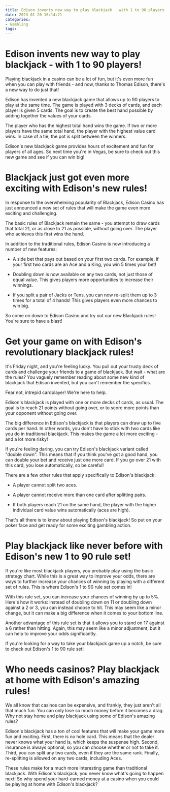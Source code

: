 ```yaml
---
title: Edison invents new way to play blackjack   with 1 to 90 players!
date: 2023-01-20 16:14:21
categories:
- Gambling
tags:
---
```



#  Edison invents new way to play blackjack - with 1 to 90 players!

Playing blackjack in a casino can be a lot of fun, but it's even more fun when you can play with friends - and now, thanks to Thomas Edison, there's a new way to do just that!

Edison has invented a new blackjack game that allows up to 90 players to play at the same time. The game is played with 3 decks of cards, and each player is given 5 cards. The goal is to create the best hand possible by adding together the values of your cards.

The player who has the highest total hand wins the game. If two or more players have the same total hand, the player with the highest value card wins. In case of a tie, the pot is split between the winners.

Edison's new blackjack game provides hours of excitement and fun for players of all ages. So next time you're in Vegas, be sure to check out this new game and see if you can win big!

#  Blackjack just got even more exciting with Edison's new rules!

In response to the overwhelming popularity of Blackjack, Edison Casino has just announced a new set of rules that will make the game even more exciting and challenging.

The basic rules of Blackjack remain the same - you attempt to draw cards that total 21, or as close to 21 as possible, without going over. The player who achieves this first wins the hand.

In addition to the traditional rules, Edison Casino is now introducing a number of new features:

* A side bet that pays out based on your first two cards. For example, if your first two cards are an Ace and a King, you win 5 times your bet!

* Doubling down is now available on any two cards, not just those of equal value. This gives players more opportunities to increase their winnings.

* If you split a pair of Jacks or Tens, you can now re-split them up to 3 times for a total of 4 hands! This gives players even more chances to win big.

So come on down to Edison Casino and try out our new Blackjack rules! You're sure to have a blast!

#  Get your game on with Edison's revolutionary blackjack rules!

It's Friday night, and you're feeling lucky. You pull out your trusty deck of cards and challenge your friends to a game of blackjack. But wait - what are the rules? You vaguely remember reading about some new kind of blackjack that Edison invented, but you can't remember the specifics.

Fear not, intrepid cardplayer! We're here to help.

Edison's blackjack is played with one or more decks of cards, as usual. The goal is to reach 21 points without going over, or to score more points than your opponent without going over.

The big difference in Edison's blackjack is that players can draw up to five cards per hand. In other words, you don't have to stick with two cards like you do in traditional blackjack. This makes the game a lot more exciting - and a lot more risky!

If you're feeling daring, you can try Edison's blackjack variant called "double down". This means that if you think you've got a good hand, you can double your bet and receive just one more card. If you go over 21 with this card, you lose automatically, so be careful!

There are a few other rules that apply specifically to Edison's blackjack:

- A player cannot split two aces.

- A player cannot receive more than one card after splitting pairs.

- If both players reach 21 on the same hand, the player with the higher individual card value wins automatically (aces are high).


That's all there is to know about playing Edison's blackjack! So put on your poker face and get ready for some exciting gambling action.

#  Play blackjack like never before with Edison's new 1 to 90 rule set!

If you're like most blackjack players, you probably play using the basic strategy chart. While this is a great way to improve your odds, there are ways to further increase your chances of winning by playing with a different set of rules. This is where Edison's 1 to 90 rule set comes in!

With this rule set, you can increase your chances of winning by up to 5%. Here's how it works: instead of doubling down on 11 or doubling down against a 2 or 3, you can instead choose to hit. This may seem like a minor change, but it can make a big difference when it comes to your bottom line.

Another advantage of this rule set is that it allows you to stand on 17 against a 6 rather than hitting. Again, this may seem like a minor adjustment, but it can help to improve your odds significantly.

If you're looking for a way to take your blackjack game up a notch, be sure to check out Edison's 1 to 90 rule set!

#  Who needs casinos? Play blackjack at home with Edison's amazing rules!

We all know that casinos can be expensive, and frankly, they just aren't all that much fun. You can only lose so much money before it becomes a drag. Why not stay home and play blackjack using some of Edison's amazing rules?

Edison's blackjack has a ton of cool features that will make your game more fun and exciting. First, there is no hole card. This means that the dealer never knows what your hand is, which keeps the suspense high. Second, insurance is always optional, so you can choose whether or not to take it. Third, you can split any two cards, even if they are the same rank. Finally, re-splitting is allowed on any two cards, including Aces.

These rules make for a much more interesting game than traditional blackjack. With Edison's blackjack, you never know what's going to happen next! So why spend your hard-earned money at a casino when you could be playing at home with Edison's blackjack?